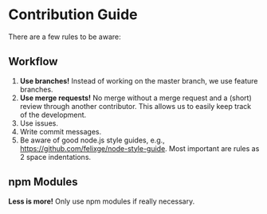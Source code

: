 # Contribution Guide
There are a few rules to be aware:

## Workflow

1. **Use branches!** Instead of working on the master branch, we use feature branches.
2. **Use merge requests!** No merge without a merge request and a (short) review through another contributor.
This allows us to easily keep track of the development.
3. Use issues.
4. Write commit messages.
5. Be aware of good node.js style guides, e.g., https://github.com/felixge/node-style-guide.
Most important are rules as 2 space indentations.

## npm Modules

**Less is more!** Only use npm modules if really necessary.